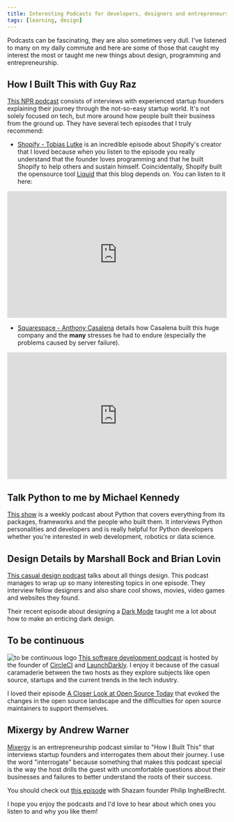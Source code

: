 ```yaml
---
title: Interesting Podcasts for developers, designers and entrepreneurs
tags: [learning, design]
---
```


Podcasts can be fascinating, they are also sometimes very dull. I've listened to many on my daily commute and here are some of those that caught my interest the most or taught me new things about design, programming and entrepreneurship.

## How I Built This with Guy Raz
<a href="https://www.npr.org/podcasts/510313/how-i-built-this" target="_blank" rel="noopener">This NPR podcast</a> consists of interviews with experienced startup founders explaining their journey through the not-so-easy startup world. It's not solely focused on tech, but more around how people built their business from the ground up. They have several tech episodes that I truly recommend:
- <a href="https://www.npr.org/2019/08/02/747660923/shopify-tobias-l-tke" target="_blank" rel="noopener">Shopify - Tobias Lutke</a> is an incredible episode about Shopify's creator that I loved because when you listen to the episode you really understand that the founder loves programming and that he built Shopify to help others and sustain himself. Coincidentally, Shopify built the opensource tool <a href="https://github.com/Shopify/liquid" target="_blank" rel="noopener">Liquid</a> that this blog depends on.
You can listen to it here:
<iframe src="https://www.npr.org/player/embed/747660923/747710084" width="100%" height="290" frameborder="0" scrolling="no" title="NPR embedded audio player"></iframe> 

- <a href="https://www.npr.org/2019/02/28/699096835/squarespace-anthony-casalena" target="_blank" rel="noopener">Squarespace - Anthony Casalena</a> details how Casalena built this huge company and the **many** stresses he had to endure (especially the problems caused by server failure).
<iframe src="https://www.npr.org/player/embed/699096835/699509919" width="100%" height="290" frameborder="0" scrolling="no" title="NPR embedded audio player"></iframe>

## Talk Python to me by Michael Kennedy
<a href="https://talkpython.fm/" target="_blank" rel="noopener">This show</a> is a weekly podcast about Python that covers everything from its packages, frameworks and the people who built them. It interviews Python personalities and developers and is really helpful for Python developers whether you're interested in web development, robotics or data science.

## Design Details by Marshall Bock and Brian Lovin
<a href="https://spec.fm/podcasts/design-details" target="_blank" rel="noopener">This casual design podcast</a> talks about all things design. This podcast manages to wrap up so many interesting topics in one episode. They interview fellow designers and also share cool shows, movies, video games and websites they found.

Their recent episode about designing a <a href="https://spec.fm/podcasts/design-details/310206" target="_blank" rel="noopener">Dark Mode</a> taught me a lot about how to make an enticing dark design.

## To be continuous
![to be continuous logo](https://www.heavybit.com/wp-content/uploads/2016/04/to-be-continuous-1024x1024.jpg)
<a href="https://www.heavybit.com/library/podcasts/to-be-continuous/" target="_blank" rel="noopener">This software development podcast</a> is hosted by the founder of <a href="https://circleci.com/" target="_blank" rel="noopener">CircleCI</a> and <a href="https://launchdarkly.com/" target="_blank" rel="noopener">LaunchDarkly</a>. I enjoy it because of the casual caramaderie between the two hosts as they explore subjects like open source, startups and the current trends in the tech industry. 

I loved their episode <a href="https://www.heavybit.com/library/podcasts/to-be-continuous/ep-52-a-closer-look-at-open-source-today/" target="_blank" rel="noopener">A Closer Look at Open Source Today</a> that evoked the changes in the open source landscape and the difficulties for open source maintainers to support themselves.

## Mixergy by Andrew Warner
<a href="https://www.heavybit.com/library/podcasts/to-be-continuous/" target="_blank" rel="noopener">Mixergy</a> is an entrepreneurship podcast similar to "How I Built This" that interviews startup founders and interrogates them about their journey. I use the word "interrogate" because something that makes this podcast special is the way the host drills the guest with uncomfortable questions about their businesses and failures to better understand the roots of their success.

You should check out <a href="https://mixergy.com/interviews/shazam-with-philip-inghelbrecht/" target="_blank" rel="noopener">this episode</a> with Shazam founder Philip InghelBrecht.

I hope you enjoy the podcasts and I'd love to hear about which ones you listen to and why you like them!